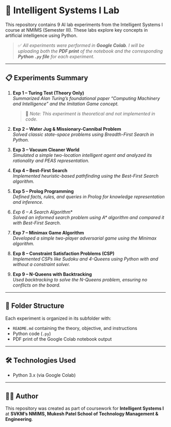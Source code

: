# 🧠 Intelligent Systems I Lab

This repository contains 9 AI lab experiments from the Intelligent Systems I course at NMIMS (Semester III). These labs explore key concepts in artificial intelligence using Python.

> ✅ _All experiments were performed in **Google Colab**. I will be uploading both the **PDF print** of the notebook and the corresponding **Python `.py` file** for each experiment._

---

## 📋 Experiments Summary

1. **Exp 1 – Turing Test (Theory Only)**  
   _Summarized Alan Turing’s foundational paper “Computing Machinery and Intelligence” and the Imitation Game concept._  
   > 📝 _Note: This experiment is theoretical and not implemented in code._

2. **Exp 2 – Water Jug & Missionary-Cannibal Problem**  
   _Solved classic state-space problems using Breadth-First Search in Python._

3. **Exp 3 – Vacuum Cleaner World**  
   _Simulated a simple two-location intelligent agent and analyzed its rationality and PEAS representation._

4. **Exp 4 – Best-First Search**  
   _Implemented heuristic-based pathfinding using the Best-First Search algorithm._

5. **Exp 5 – Prolog Programming**  
   _Defined facts, rules, and queries in Prolog for knowledge representation and inference._

6. **Exp 6 – A* Search Algorithm**  
   _Solved an informed search problem using A* algorithm and compared it with Best-First Search._

7. **Exp 7 – Minimax Game Algorithm**  
   _Developed a simple two-player adversarial game using the Minimax algorithm._

8. **Exp 8 – Constraint Satisfaction Problems (CSP)**  
   _Implemented CSPs like Sudoku and 4-Queens using Python with and without a constraint solver._

9. **Exp 9 – N-Queens with Backtracking**  
   _Used backtracking to solve the N-Queens problem, ensuring no conflicts on the board._

---

## 📁 Folder Structure

Each experiment is organized in its subfolder with:
- `README.md` containing the theory, objective, and instructions
- Python code (`.py`) 
- PDF print of the Google Colab notebook output

---

## 🛠 Technologies Used

- Python 3.x (via Google Colab)
  

---

## 👨‍🎓 Author

This repository was created as part of coursework for **Intelligent Systems I** at **SVKM’s NMIMS, Mukesh Patel School of Technology Management & Engineering**.

